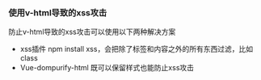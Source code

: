 ### 使用v-html导致的xss攻击

防止v-html导致的xss攻击可以使用以下两种解决方案

- xss插件 npm install xss，会把除了标签和内容之外的所有东西过滤，比如class
- Vue-dompurify-html 既可以保留样式也能防止xss攻击

